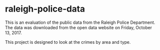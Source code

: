 # raleigh-police-data
This is an evaluation of the public data from the Raleigh Police Department. The data was downloaded from
the open data website on Friday, October 13, 2017.

This project is designed to look at the crimes by area and type.
